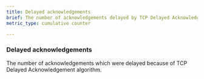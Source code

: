 ```yaml
---
title: Delayed acknowledgements
brief: The number of acknowledgements delayed by TCP Delayed Acknowledgement
metric_type: cumulative counter

---
```

### Delayed acknowledgements

The number of acknowledgements which were delayed because of TCP Delayed Acknowledgement algorithm.
